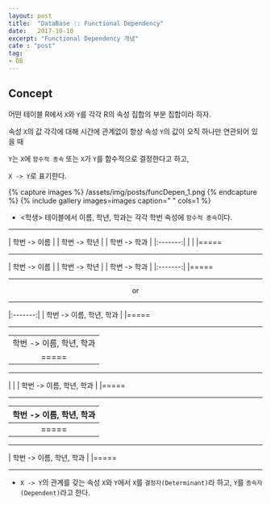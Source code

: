 ```yaml
---
layout: post
title:  "DataBase :: Functional Dependency"
date:   2017-10-10
excerpt: "Functional Dependency 개념"
cate : "post"
tag:
- DB
---
```


## Concept

어떤 테이블 R에서 `X`와 `Y`를 각각 R의 속성 집합의 부분 집합이라 하자.

속성 `X`의 값 각각에 대해 시간에 관계없이 항상 속성 `Y`의 값이 오직 하나만 연관되어 있을 때

`Y`는 `X`에 `함수적 종속` 또는 `X`가 `Y`를 함수적으로 결정한다고 하고,

`X -> Y`로 표기한다.


{% capture images %}
    /assets/img/posts/funcDepen_1.png
{% endcapture %}
{% include gallery images=images caption=" " cols=1 %}




* <학생> 테이블에서 이름, 학년, 학과는 각각 학번 속성에 `함수적 종속`이다.

---

|  학번 -> 이름  |
|  학번 -> 학년  |
|  학번 -> 학과  |
|:-------:|
| |
|=====

---

|  학번 -> 이름  |
|  학번 -> 학년  |
|  학번 -> 학과  |
|:-------:|
|=====

---

<center> or </center>

---


|:-------:|
|  학번 -> 이름, 학년, 학과  |
|=====



---

|         |
|:-------:|
|  학번 -> 이름, 학년, 학과  |
|=====

---

|         |
|  학번 -> 이름, 학년, 학과  |
|=====

---

|  학번 -> 이름, 학년, 학과  |
|:-------:|
|=====


---


|  학번 -> 이름, 학년, 학과  |
|=====


---


* `X -> Y`의 관계를 갖는 속성 `X`와 `Y`에서 `X`를 `결정자(Determinant)`라 하고, `Y`를 `종속자(Dependent)`라고 한다.

